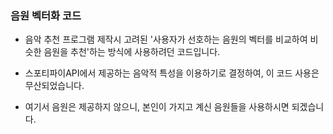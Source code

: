 ### 음원 벡터화 코드
 - 음악 추천 프로그램 제작시 고려된 '사용자가 선호하는 음원의 벡터를 비교하여 비슷한 음원을 추천'하는 방식에 사용하려던 코드입니다.
 - 스포티파이API에서 제공하는 음악적 특성을 이용하기로 결정하여, 이 코드 사용은 무산되었습니다.

 - 여기서 음원은 제공하지 않으니, 본인이 가지고 계신 음원들을 사용하시면 되겠습니다.